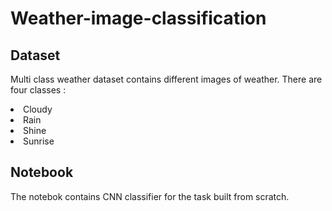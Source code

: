 # Weather-image-classification

## Dataset

Multi class weather dataset contains different images of weather.
There are four classes :
<li>Cloudy</li>
<li>Rain</li>
<li>Shine</li>
<li>Sunrise</li>

## Notebook

The notebok contains CNN classifier for the task built from scratch.
